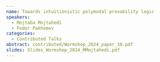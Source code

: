 ```yaml
---
name: Towards intuitionistic polymodal provability logic
speakers:
  - Mojtaba Mojtahedi
  - Fedor Pakhomov
categories:
  - Contributed Talks
abstract: contributed/Wormshop_2024_paper_10.pdf
slides: Slides_Wormshop_2024_MMojtahedi.pdf
---
```

